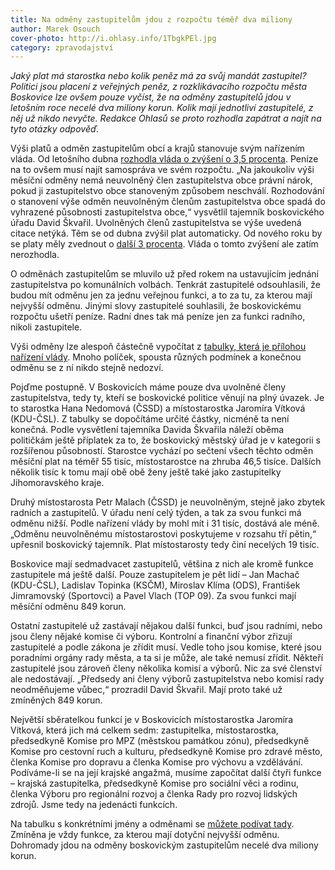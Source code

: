 ```yaml
---
title: Na odměny zastupitelům jdou z rozpočtu téměř dva miliony
author: Marek Osouch
cover-photo: http://i.ohlasy.info/1TbgkPEl.jpg
category: zpravodajství
---
```


*Jaký plat má starostka nebo kolik peněz má za svůj mandát zastupitel? Politici jsou placení z veřejných peněz, z rozklikávacího rozpočtu města Boskovice lze ovšem pouze vyčíst, že na odměny zastupitelů jdou v letošním roce necelé dva miliony korun. Kolik mají jednotliví zastupitelé, z něj už nikdo nevyčte. Redakce Ohlasů se proto rozhodla zapátrat a najít na tyto otázky odpověď.*

Výši platů a odměn zastupitelům obcí a krajů stanovuje svým nařízením vláda. Od letošního dubna [rozhodla vláda o zvýšení o 3,5 procenta](http://domaci.ihned.cz/c1-63692580-hejtmani-starostove-i-zastupitele-si-polepsi-vlada-jim-zvysi-platy). Peníze na to ovšem musí najít samospráva ve svém rozpočtu. „Na jakoukoliv výši měsíční odměny nemá neuvolněný člen zastupitelstva obce právní nárok, pokud ji zastupitelstvo obce stanoveným způsobem neschválí. Rozhodování o stanovení výše odměn neuvolněným členům zastupitelstva obce spadá do vyhrazené působnosti zastupitelstva obce,“ vysvětlil tajemník boskovického úřadu David Škvařil. Uvolněných členů zastupitelstva se výše uvedená citace netýká. Těm se od dubna zvýšil plat automaticky. Od nového roku by se platy měly zvednout o [další 3 procenta](http://www.ceskatelevize.cz/ct24/domaci/1627040-platy-zastupitelu-v-regionech-porostou-o-tri-procenta-tak-jako-urednikum-mene-nez). Vláda o tomto zvýšení ale zatím nerozhodla.

O odměnách zastupitelům se mluvilo už před rokem na ustavujícím jednání zastupitelstva po komunálních volbách. Tenkrát zastupitelé odsouhlasili, že budou mít odměnu jen za jednu veřejnou funkci, a to za tu, za kterou mají nejvyšší odměnu. Jinými slovy zastupitelé souhlasili, že boskovickému rozpočtu ušetří peníze. Radní dnes tak má peníze jen za funkci radního, nikoli zastupitele.

Výši odměny lze alespoň částečně vypočítat z [tabulky, která je přílohou nařízení vlády](http://www.mpsv.cz/files/ip/nv37_03_priloha1.pdf). Mnoho políček, spousta různých podmínek a konečnou odměnu se z ní nikdo stejně nedozví.

Pojďme postupně. V Boskovicích máme pouze dva uvolněné členy zastupitelstva, tedy ty, kteří se boskovické politice věnují na plný úvazek. Je to starostka Hana Nedomová (ČSSD) a místostarostka Jaromíra Vítková (KDU-ČSL). Z tabulky se dopočítáme určité částky, nicméně ta není konečná. Podle vysvětlení tajemníka Davida Škvařila náleží oběma političkám ještě příplatek za to, že boskovický městský úřad je v kategorii s rozšířenou působností. Starostce vychází po sečtení všech těchto odměn měsíční plat na téměř 55 tisíc, místostarostce na zhruba 46,5 tisíce. Dalších několik tisíc k tomu mají obě obě ženy ještě také jako zastupitelky Jihomoravského kraje.

Druhý místostarosta Petr Malach (ČSSD) je neuvolněným, stejně jako zbytek radních a zastupitelů. V úřadu není celý týden, a tak za svou funkci má odměnu nižší. Podle nařízení vlády by mohl mít i 31 tisíc, dostává ale méně. „Odměnu neuvolněnému místostarostovi poskytujeme v rozsahu tří pětin,“ upřesnil boskovický tajemník. Plat místostarosty tedy činí necelých 19 tisíc.

Boskovice mají sedmadvacet zastupitelů, většina z nich ale kromě funkce zastupitele má ještě další. Pouze zastupitelem je pět lidí – Jan Machač (KDU-ČSL), Ladislav Topinka (KSČM), Miroslav Klíma (ODS), František Jimramovský (Sportovci) a Pavel Vlach (TOP 09). Za svou funkci mají měsíční odměnu 849 korun.

Ostatní zastupitelé už zastávají nějakou další funkci, buď jsou radními, nebo jsou členy nějaké komise či výboru. Kontrolní a finanční výbor zřizují zastupitelé a podle zákona je zřídit musí. Vedle toho jsou komise, které jsou poradními orgány rady města, a ta si je může, ale také nemusí zřídit. Někteří zastupitelé jsou zároveň členy několika komisí a výborů. Nic za své členství ale nedostávají. „Předsedy ani členy výborů zastupitelstva nebo komisí rady neodměňujeme vůbec,“ prozradil David Škvařil. Mají proto také už zmíněných 849 korun.

Největší sběratelkou funkcí je v Boskovicích místostarostka Jaromíra Vítková, která jich má celkem sedm: zastupitelka, místostarostka, předsedkyně Komise pro MPZ (městskou památkou zónu), předsedkyně Komise pro cestovní ruch a kulturu, předsedkyně Komise pro zdravé město, členka Komise pro dopravu a členka Komise pro výchovu a vzdělávání. Podíváme-li se na její krajské angažmá, musíme započítat další čtyři funkce – krajská zastupitelka, předsedkyně Komise pro sociální věci a rodinu, členka Výboru pro regionální rozvoj a členka Rady pro rozvoj lidských zdrojů. Jsme tedy na jedenácti funkcích.

Na tabulku s konkrétními jmény a odměnami se [můžete podívat tady](https://docs.google.com/spreadsheets/d/1Nz7hu-x1jJT_LKajPJuvJvf1kIiT0S4Prca18tagHTQ/edit?pli=1#gid=0). Zmíněna je vždy funkce, za kterou mají dotyční nejvyšší odměnu. Dohromady jdou na odměny boskovickým zastupitelům necelé dva miliony korun.